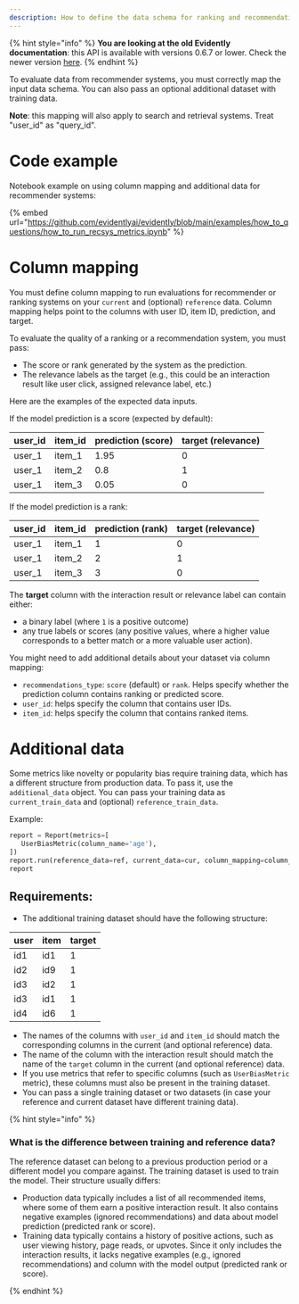 ```yaml
---
description: How to define the data schema for ranking and recommendations.
---
```


{% hint style="info" %}
**You are looking at the old Evidently documentation**: this API is available with versions 0.6.7 or lower. Check the newer version [here](https://docs.evidentlyai.com/introduction).
{% endhint %}

To evaluate data from recommender systems, you must correctly map the input data schema. You can also pass an optional additional dataset with training data. 

**Note**: this mapping will also apply to search and retrieval systems. Treat "user_id" as "query_id".

# Code example

Notebook example on using column mapping and additional data for recommender systems:

{% embed url="https://github.com/evidentlyai/evidently/blob/main/examples/how_to_questions/how_to_run_recsys_metrics.ipynb" %}

# Column mapping 
You must define column mapping to run evaluations for recommender or ranking systems on your `current` and (optional) `reference` data. Column mapping helps point to the columns with user ID, item ID, prediction, and target. 

To evaluate the quality of a ranking or a recommendation system, you must pass:
* The score or rank generated by the system as the prediction.
* The relevance labels as the target (e.g., this could be an interaction result like user click, assigned relevance label, etc.) 

Here are the examples of the expected data inputs.

If the model prediction is a score (expected by default):

| user_id | item_id | prediction (score) | target (relevance) |
|---|---|---|---|
| user_1 | item_1 | 1.95 | 0 |
| user_1 | item_2 | 0.8 | 1 |
| user_1 | item_3 | 0.05 | 0 |

If the model prediction is a rank:

| user_id | item_id | prediction (rank) | target (relevance) |
|---|---|---|---|
| user_1 | item_1 | 1 | 0 |
| user_1 | item_2 | 2 | 1 |
| user_1 | item_3 | 3 | 0 |

The **target** column with the interaction result or relevance label can contain either:
* a binary label (where `1` is a positive outcome)
* any true labels or scores (any positive values, where a higher value corresponds to a better match or a more valuable user action).

You might need to add additional details about your dataset via column mapping:
* `recommendations_type`: `score` (default) or `rank`. Helps specify whether the prediction column contains ranking or predicted score.
* `user_id`: helps specify the column that contains user IDs.
* `item_id`: helps specify the column that contains ranked items.

# Additional data 
Some metrics like novelty or popularity bias require training data, which has a different structure from production data. To pass it, use the `additional_data` object. You can pass your training data as `current_train_data` and (optional) `reference_train_data`.

Example: 

```python
report = Report(metrics=[
   UserBiasMetric(column_name='age'),
])
report.run(reference_data=ref, current_data=cur, column_mapping=column_mapping, additional_data={'current_train_data': train})
report
```

## Requirements:

* The additional training dataset should have the following structure: 

| user | item | target |
|---|---|---|
| id1 | id1 | 1 |
| id2 | id9 | 1 |
| id3 | id2 | 1 |
| id3 | id1 | 1 |
| id4 | id6 | 1 |

* The names of the columns with `user_id` and `item_id` should match the corresponding columns in the current (and optional reference) data.
* The name of the column with the interaction result should match the name of the `target` column in the current (and optional reference) data.
* If you use metrics that refer to specific columns (such as `UserBiasMetric` metric), these columns must also be present in the training dataset.  
* You can pass a single training dataset or two datasets (in case your reference and current dataset have different training data). 

{% hint style="info" %}

### What is the difference between training and reference data?

The reference dataset can belong to a previous production period or a different model you compare against. The training dataset is used to train the model. Their structure usually differs:
* Production data typically includes a list of all recommended items, where some of them earn a positive interaction result. It also contains negative examples (ignored recommendations) and data about model prediction (predicted rank or score). 
* Training data typically contains a history of positive actions, such as user viewing history, page reads, or upvotes. Since it only includes the interaction results, it lacks negative examples (e.g., ignored recommendations) and column with the model output (predicted rank or score). 

{% endhint %}
